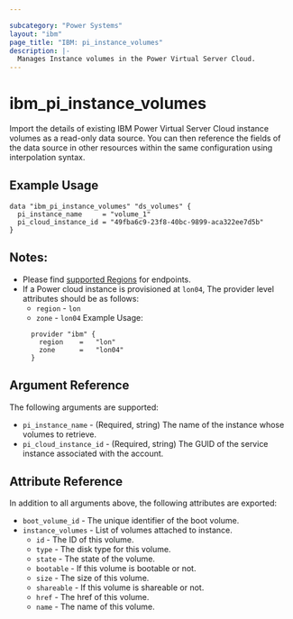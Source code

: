 ```yaml
---

subcategory: "Power Systems"
layout: "ibm"
page_title: "IBM: pi_instance_volumes"
description: |-
  Manages Instance volumes in the Power Virtual Server Cloud.
---
```


# ibm\_pi_instance_volumes

Import the details of existing IBM Power Virtual Server Cloud instance volumes as a read-only data source. You can then reference the fields of the data source in other resources within the same configuration using interpolation syntax.

## Example Usage

```hcl
data "ibm_pi_instance_volumes" "ds_volumes" {
  pi_instance_name     = "volume_1"
  pi_cloud_instance_id = "49fba6c9-23f8-40bc-9899-aca322ee7d5b"
}
```
## Notes:
* Please find [supported Regions](https://cloud.ibm.com/apidocs/power-cloud#endpoint) for endpoints.
* If a Power cloud instance is provisioned at `lon04`, The provider level attributes should be as follows:
  * `region` - `lon`
  * `zone` - `lon04`
  Example Usage:
  ```hcl
    provider "ibm" {
      region    =   "lon"
      zone      =   "lon04"
    }
  ```
## Argument Reference

The following arguments are supported:

* `pi_instance_name` - (Required, string) The name of the instance whose volumes to retrieve.
* `pi_cloud_instance_id` - (Required, string) The GUID of the service instance associated with the account.

## Attribute Reference

In addition to all arguments above, the following attributes are exported:
* `boot_volume_id` - The unique identifier of the boot volume.
* `instance_volumes` - List of volumes attached to instance.
  * `id` - The ID of this volume.
  * `type` - The disk type for this volume.
  * `state` - The state of the volume.
  * `bootable` - If this volume is bootable or not.
  * `size` - The size of this volume.
  * `shareable` - If this volume is shareable or not.
  * `href` - The href of this volume.
  * `name` - The name of this volume.
